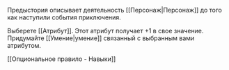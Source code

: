 Предыстория описывает деятельность [[Персонаж|Персонаж]] до того как наступили события приключения.

Выберете [[Атрибут]]. Этот атрибут получает +1 в свое значение. Придумайте [[Умение|умение]] связанный с выбранным вами атрибутом. 

[[Опциональное правило - Навыки]]